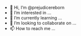 - 👋 Hi, I’m @prejudicereborn
- 👀 I’m interested in ...
- 🌱 I’m currently learning ...
- 💞️ I’m looking to collaborate on ...
- 📫 How to reach me ...

<!---
prejudicereborn/prejudicereborn is a ✨ special ✨ repository because its `README.md` (this file) appears on your GitHub profile.
You can click the Preview link to take a look at your changes.
--->
